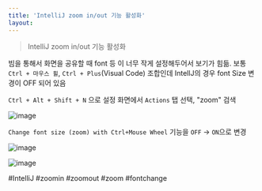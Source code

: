 ```yaml
---
title: 'IntelliJ zoom in/out 기능 활성화'
layout: 
---
```


> IntelliJ zoom in/out 기능 활성화

빔을 통해서 화면을 공유할 때 font 등 이 너무 작게 설정해두어서 보기가 힘듦.
보통 `Ctrl + 마우스 휠`, `Ctrl + Plus`(Visual Code) 조합인데 
IntellJ의 경우 font Size 변경이 OFF 되어 있음

`Ctrl + Alt + Shift + N` 으로 설정 화면에서 `Actions` 탭 선택, "zoom" 검색

![image](https://user-images.githubusercontent.com/1871682/76187265-3e2b8c80-6218-11ea-866e-621597ae70a7.png)

`Change font size (zoom) with Ctrl+Mouse Wheel` 기능을 `OFF` -> `ON`으로 변경

![image](https://user-images.githubusercontent.com/1871682/76187394-95c9f800-6218-11ea-8600-5b95d42fd34d.png)


![image](https://user-images.githubusercontent.com/1871682/76187596-14bf3080-6219-11ea-805a-abf86fa26847.png)


#IntelliJ  #zoomin #zoomout #zoom #fontchange
